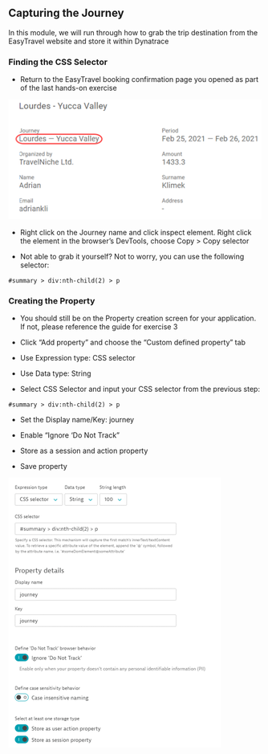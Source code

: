 ## Capturing the Journey

In this module, we will run through how to grab the trip destination from the EasyTravel website and store it within Dynatrace


### Finding the CSS Selector
- Return to the EasyTravel booking confirmation page you opened as part of the last hands-on exercise

![EasyTravel_Property_11](../../assets/images/EasyTravel_Property_11.png)

- Right click on the Journey name and click inspect element. Right click the element in the browser’s DevTools, choose Copy > Copy selector 

- Not able to grab it yourself? Not to worry, you can use the following selector:
```
#summary > div:nth-child(2) > p
```

### Creating the Property

- You should still be on the Property creation screen for your application. If not, please reference the guide for exercise 3

- Click “Add property” and choose the “Custom defined property” tab
- Use Expression type: CSS selector
- Use Data type: String
- Select CSS Selector  and input your CSS selector from the previous step: 
```
#summary > div:nth-child(2) > p
```
- Set the Display name/Key: journey
- Enable “Ignore ‘Do Not Track”
- Store as a session and action property

- Save property

![EasyTravel_Property_12](../../assets/images/EasyTravel_Property_12.png)

